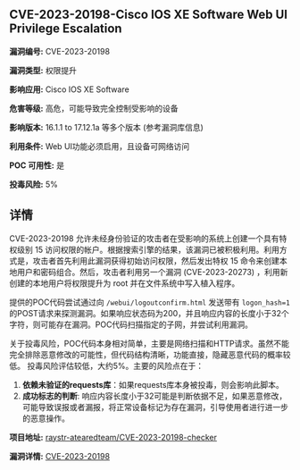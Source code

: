 ## CVE-2023-20198-Cisco IOS XE Software Web UI Privilege Escalation

**漏洞编号:** CVE-2023-20198

**漏洞类型:** 权限提升

**影响应用:** Cisco IOS XE Software

**危害等级:** 高危，可能导致完全控制受影响的设备

**影响版本:** 16.1.1 to 17.12.1a 等多个版本 (参考漏洞库信息)

**利用条件:** Web UI功能必须启用，且设备可网络访问

**POC 可用性:** 是

**投毒风险:** 5%

## 详情

CVE-2023-20198 允许未经身份验证的攻击者在受影响的系统上创建一个具有特权级别 15 访问权限的帐户。根据搜索引擎的结果，该漏洞已被积极利用。利用方式是，攻击者首先利用此漏洞获得初始访问权限，然后发出特权 15 命令来创建本地用户和密码组合。然后，攻击者利用另一个漏洞 (CVE-2023-20273) ，利用新创建的本地用户将权限提升为 root 并在文件系统中写入植入程序。 

提供的POC代码尝试通过向 `/webui/logoutconfirm.html` 发送带有 `logon_hash=1` 的POST请求来探测漏洞。如果响应状态码为200，并且响应内容的长度小于32个字符，则可能存在漏洞。POC代码扫描指定的子网，并尝试利用漏洞。 

关于投毒风险，POC代码本身相对简单，主要是网络扫描和HTTP请求。虽然不能完全排除恶意修改的可能性，但代码结构清晰，功能直接，隐藏恶意代码的概率较低。 投毒风险评估较低，大约5%。主要的风险点在于：
1.  **依赖未验证的requests库**：如果requests库本身被投毒，则会影响此脚本。
2.  **成功标志的判断**: 响应内容长度小于32可能是判断依据不足，如果恶意修改，可能导致误报或者漏报，将正常设备标记为存在漏洞，引导使用者进行进一步的恶意操作。

**项目地址:** [raystr-atearedteam/CVE-2023-20198-checker](https://github.com/raystr-atearedteam/CVE-2023-20198-checker)

**漏洞详情:** [CVE-2023-20198](https://nvd.nist.gov/vuln/detail/CVE-2023-20198)